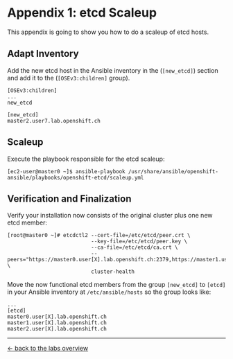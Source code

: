 # Appendix 1: etcd Scaleup

This appendix is going to show you how to do a scaleup of etcd hosts.


## Adapt Inventory

Add the new etcd host in the Ansible inventory in the (`[new_etcd]`) section and add it to the (`[OSEv3:children]` group).
```
[OSEv3:children]
...
new_etcd

[new_etcd]
master2.user7.lab.openshift.ch

```

## Scaleup

Execute the playbook responsible for the etcd scaleup:
```
[ec2-user@master0 ~]$ ansible-playbook /usr/share/ansible/openshift-ansible/playbooks/openshift-etcd/scaleup.yml 
```


## Verification and Finalization

Verify your installation now consists of the original cluster plus one new etcd member:
```
[root@master0 ~]# etcdctl2 --cert-file=/etc/etcd/peer.crt \
                           --key-file=/etc/etcd/peer.key \
                           --ca-file=/etc/etcd/ca.crt \
                           --peers="https://master0.user[X].lab.openshift.ch:2379,https://master1.user[X].lab.openshift.ch:2379" \
                           cluster-health
```

Move the now functional etcd members from the group `[new_etcd]` to `[etcd]` in your Ansible inventory at `/etc/ansible/hosts` so the group looks like:
```
...
[etcd]
master0.user[X].lab.openshift.ch
master1.user[X].lab.openshift.ch
master2.user[X].lab.openshift.ch
```


---

[← back to the labs overview](../README.md)

